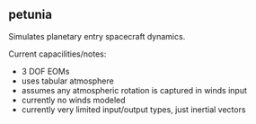## petunia

Simulates planetary entry spacecraft dynamics.

Current capacilities/notes:
- 3 DOF EOMs
- uses tabular atmosphere
- assumes any atmospheric rotation is captured in winds input
- currently no winds modeled
- currently very limited input/output types, just inertial vectors
